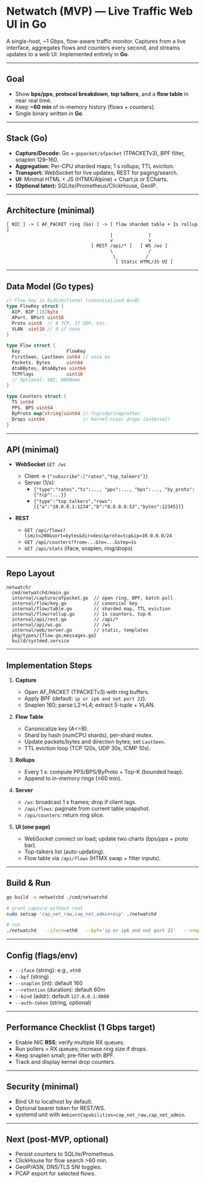 # Netwatch (MVP) — Live Traffic Web UI in Go

A single-host, ~1 Gbps, flow-aware traffic monitor. Captures from a live interface, aggregates flows and counters every second, and streams updates to a web UI. Implemented entirely in **Go**.

---

## Goal

- Show **bps/pps**, **protocol breakdown**, **top talkers**, and a **flow table** in near real time.
- Keep **~60 min** of in-memory history (flows + counters).
- Single binary written in **Go**.

---

## Stack (Go)

- **Capture/Decode:** Go + `gopacket/afpacket` (TPACKETv3), BPF filter, snaplen 128–160.
- **Aggregation:** Per-CPU sharded maps; 1 s rollups; TTL eviction.
- **Transport:** WebSocket for live updates; REST for paging/search.
- **UI:** Minimal HTML + JS (HTMX/Alpine) + Chart.js or ECharts.
- **(Optional later):** SQLite/Prometheus/ClickHouse, GeoIP.

---

## Architecture (minimal)

```
[ NIC ] -> [ AF_PACKET ring (Go) ] -> [ flow sharded table + 1s rollup ]
                                      |             |
                                      v             v
                               [ REST /api/* ]   [ WS /ws ]
                                      \             /
                                       \           /
                                        [ Static HTML/JS UI ]
```

---

## Data Model (Go types)

```go
// Flow key is bidirectional (canonicalized A<=B)
type FlowKey struct {
  AIP, BIP [16]byte
  APort, BPort uint16
  Proto uint8  // 6 TCP, 17 UDP, etc.
  VLAN  uint16 // 0 if none
}

type Flow struct {
  Key                 FlowKey
  FirstSeen, LastSeen int64 // unix ms
  Packets, Bytes      uint64
  AtoBBytes, BtoABytes uint64
  TCPFlags            uint16
  // Optional: SNI, DNSName
}

type Counters struct {
  TS int64
  PPS, BPS uint64
  ByProto map[string]uint64 // tcp/udp/icmp/other
  Drops uint64              // kernel->user drops (interval)
}
```

---

## API (minimal)

- **WebSocket** `GET /ws`
  - Client → `{"subscribe":["rates","top_talkers"]}`
  - Server (1/s):
    - `{"type":"rates","ts":..., "pps":..., "bps":..., "by_proto":{"tcp":...}}`
    - `{"type":"top_talkers","rows":[{"a":"10.0.0.1:1234","b":"8.8.8.8:53","bytes":12345}]}`

- **REST**
  - `GET /api/flows?limit=200&sort=bytes&dir=desc&proto=tcp&ip=10.0.0.0/24`
  - `GET /api/counters?from=...&to=...&step=1s`
  - `GET /api/stats` (iface, snaplen, ring/drops)

---

## Repo Layout

```
netwatch/
  cmd/netwatchd/main.go
  internal/capture/afpacket.go  // open ring, BPF, batch poll
  internal/flow/key.go          // canonical key
  internal/flow/table.go        // sharded map, TTL eviction
  internal/flow/rollup.go       // 1s counters, top-K
  internal/api/rest.go          // /api/*
  internal/api/ws.go            // /ws
  internal/web/server.go        // static, templates
  pkg/types/{flow.go,messages.go}
  build/systemd.service
```

---

## Implementation Steps

1. **Capture**
   - Open AF_PACKET (TPACKETv3) with ring buffers.
   - Apply BPF (default: `ip or ip6 and not port 22`).
   - Snaplen 160; parse L2→L4; extract 5-tuple + VLAN.

2. **Flow Table**
   - Canonicalize key (A<=B).
   - Shard by hash (numCPU shards), per-shard mutex.
   - Update packets/bytes and direction bytes; set `LastSeen`.
   - TTL eviction loop (TCP 120s, UDP 30s, ICMP 10s).

3. **Rollups**
   - Every 1 s: compute PPS/BPS/ByProto + Top-K (bounded heap).
   - Append to in-memory rings (≤60 min).

4. **Server**
   - `/ws`: broadcast 1 s frames; drop if client lags.
   - `/api/flows`: paginate from current table snapshot.
   - `/api/counters`: return ring slice.

5. **UI (one page)**
   - WebSocket connect on load; update two charts (bps/pps + proto bar).
   - Top-talkers list (auto-updating).
   - Flow table via `/api/flows` (HTMX swap + filter inputs).

---

## Build & Run

```bash
go build -o netwatchd ./cmd/netwatchd

# grant capture without root
sudo setcap 'cap_net_raw,cap_net_admin+eip' ./netwatchd

# run
./netwatchd   --iface=eth0   --bpf='ip or ip6 and not port 22'   --snaplen=160   --retention=60m
```

---

## Config (flags/env)

- `--iface` (string): e.g., `eth0`
- `--bpf` (string)
- `--snaplen` (int): default 160
- `--retention` (duration): default 60m
- `--bind` (addr): default `127.0.0.1:8080`
- `--auth-token` (string, optional)

---

## Performance Checklist (1 Gbps target)

- Enable NIC **RSS**; verify multiple RX queues.
- Run pollers = RX queues; increase ring size if drops.
- Keep snaplen small; pre-filter with BPF.
- Track and display kernel drop counters.

---

## Security (minimal)

- Bind UI to localhost by default.
- Optional bearer token for REST/WS.
- systemd unit with `AmbientCapabilities=cap_net_raw,cap_net_admin`.

---

## Next (post-MVP, optional)

- Persist counters to SQLite/Prometheus.
- ClickHouse for flow search >60 min.
- GeoIP/ASN, DNS/TLS SNI toggles.
- PCAP export for selected flows.
